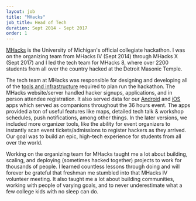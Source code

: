 ```yaml
---
layout: job
title: "MHacks"
job_title: Head of Tech
duration: Sept 2014 - Sept 2017
order: 1
---
```


[MHacks](https://mhacks.org) is the University of Michigan's official collegiate hackathon. I was on the organizing team from MHacks IV (Sept 2014) through MHacks X (Sept 2017) and I led the tech team for MHacks 8, where over 2200 students from all over the country hacked at the Detroit Masonic Temple.

The tech team at MHacks was responsible for designing and developing all of the [tools and infrastructure](https://github.com/mhacks) required to plan run the hackathon. The MHacks website/server handled hacker signups, applications, and in person attendee registration. It also served data for our [Android](https://github.com/mhacks/mhacks-android) and [iOS](https://github.com/mhacks/mhacks-ios) apps which served as companions throughout the 36 hours event. The apps provided a ton of useful features like maps, detailed tech talk & workshop schedules, push notifications, among other things. In the later versions, we included more organizer tools, like the ability for event organizers to instantly scan event tickets/admissions to register hackers as they arrived. Our goal was to build an epic, high-tech experience for students from all over the world.

Working on the organizing team for MHacks taught me a lot about building, scaling, and deploying (sometimes hacked together) projects to work for thousands of people. I learned countless lessons through doing and will forever be grateful that freshman me stumbled into that MHacks IV volunteer meeting. It also taught me a lot about building communities, working with people of varying goals, and to never underestimate what a few college kids with no sleep can do.
